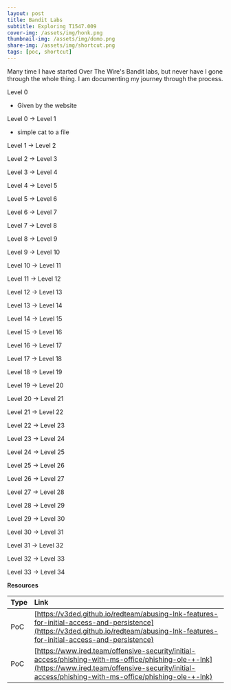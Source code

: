 ```yaml
---
layout: post
title: Bandit Labs
subtitle: Exploring T1547.009 
cover-img: /assets/img/honk.png
thumbnail-img: /assets/img/domo.png
share-img: /assets/img/shortcut.png
tags: [poc, shortcut]
---
```


Many time I have started Over The Wire's Bandit labs, but never have I gone through the whole thing. I am documenting my journey through the process.

Level 0
- Given by the website

Level 0 → Level 1
- simple cat to a file

Level 1 → Level 2

Level 2 → Level 3

Level 3 → Level 4

Level 4 → Level 5

Level 5 → Level 6

Level 6 → Level 7

Level 7 → Level 8

Level 8 → Level 9

Level 9 → Level 10

Level 10 → Level 11

Level 11 → Level 12

Level 12 → Level 13

Level 13 → Level 14

Level 14 → Level 15

Level 15 → Level 16

Level 16 → Level 17

Level 17 → Level 18

Level 18 → Level 19

Level 19 → Level 20

Level 20 → Level 21

Level 21 → Level 22

Level 22 → Level 23

Level 23 → Level 24

Level 24 → Level 25

Level 25 → Level 26

Level 26 → Level 27

Level 27 → Level 28

Level 28 → Level 29

Level 29 → Level 30

Level 30 → Level 31

Level 31 → Level 32

Level 32 → Level 33

Level 33 → Level 34

**Resources**

| Type | Link |
| :------ | :--- |
| PoC | [https://v3ded.github.io/redteam/abusing-lnk-features-for-initial-access-and-persistence](https://v3ded.github.io/redteam/abusing-lnk-features-for-initial-access-and-persistence) |
| PoC | [https://www.ired.team/offensive-security/initial-access/phishing-with-ms-office/phishing-ole-+-lnk](https://www.ired.team/offensive-security/initial-access/phishing-with-ms-office/phishing-ole-+-lnk) |

```
